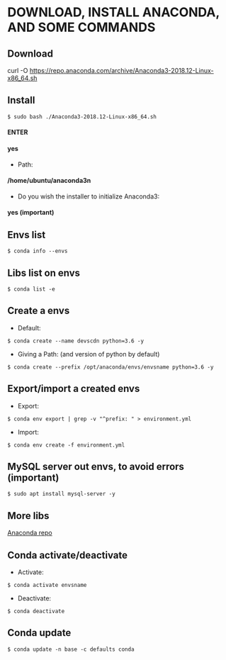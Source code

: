 # DOWNLOAD, INSTALL ANACONDA, AND SOME COMMANDS 

## Download
curl -O https://repo.anaconda.com/archive/Anaconda3-2018.12-Linux-x86_64.sh
<br>
## Install
```
$ sudo bash ./Anaconda3-2018.12-Linux-x86_64.sh
```
#### ENTER
#### yes
* Path:

#### /home/ubuntu/anaconda3n
* Do you wish the installer to initialize Anaconda3:

#### yes (important)

## Envs list
```
$ conda info --envs
```

## Libs list on envs
```
$ conda list -e
```

## Create a envs
* Default:
```
$ conda create --name devscdn python=3.6 -y
```
* Giving a Path: (and version of python by default)
```
$ conda create --prefix /opt/anaconda/envs/envsname python=3.6 -y
```

## Export/import a created envs
* Export:
```
$ conda env export | grep -v "^prefix: " > environment.yml
```
* Import:
```
$ conda env create -f environment.yml
```

## MySQL server out envs, to avoid errors (important)
```
$ sudo apt install mysql-server -y
```

## More libs
[Anaconda repo](https://anaconda.org/anaconda/repo)

## Conda activate/deactivate
* Activate:
```
$ conda activate envsname
```
* Deactivate:
```
$ conda deactivate
```

## Conda update
```
$ conda update -n base -c defaults conda
```